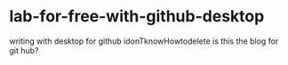 # lab-for-free-with-github-desktop
writing with desktop for github idonTknowHowtodelete
is this the blog for git hub?
